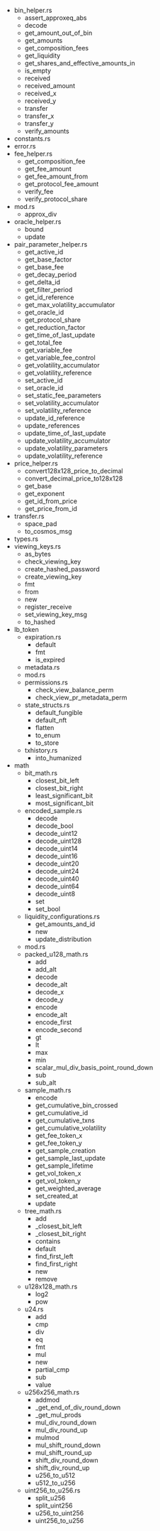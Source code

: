 - bin_helper.rs
  - assert_approxeq_abs
  - decode
  - get_amount_out_of_bin
  - get_amounts
  - get_composition_fees
  - get_liquidity
  - get_shares_and_effective_amounts_in
  - is_empty
  - received
  - received_amount
  - received_x
  - received_y
  - transfer
  - transfer_x
  - transfer_y
  - verify_amounts
- constants.rs
- error.rs
- fee_helper.rs
  - get_composition_fee
  - get_fee_amount
  - get_fee_amount_from
  - get_protocol_fee_amount
  - verify_fee
  - verify_protocol_share
- mod.rs
  - approx_div
- oracle_helper.rs
  - bound
  - update
- pair_parameter_helper.rs
  - get_active_id
  - get_base_factor
  - get_base_fee
  - get_decay_period
  - get_delta_id
  - get_filter_period
  - get_id_reference
  - get_max_volatility_accumulator
  - get_oracle_id
  - get_protocol_share
  - get_reduction_factor
  - get_time_of_last_update
  - get_total_fee
  - get_variable_fee
  - get_variable_fee_control
  - get_volatility_accumulator
  - get_volatility_reference
  - set_active_id
  - set_oracle_id
  - set_static_fee_parameters
  - set_volatility_accumulator
  - set_volatility_reference
  - update_id_reference
  - update_references
  - update_time_of_last_update
  - update_volatility_accumulator
  - update_volatility_parameters
  - update_volatility_reference
- price_helper.rs
  - convert128x128_price_to_decimal
  - convert_decimal_price_to128x128
  - get_base
  - get_exponent
  - get_id_from_price
  - get_price_from_id
- transfer.rs
  - space_pad
  - to_cosmos_msg
- types.rs
- viewing_keys.rs
  - as_bytes
  - check_viewing_key
  - create_hashed_password
  - create_viewing_key
  - fmt
  - from
  - new
  - register_receive
  - set_viewing_key_msg
  - to_hashed
- lb_token
  - expiration.rs
    - default
    - fmt
    - is_expired
  - metadata.rs
  - mod.rs
  - permissions.rs
    - check_view_balance_perm
    - check_view_pr_metadata_perm
  - state_structs.rs
    - default_fungible
    - default_nft
    - flatten
    - to_enum
    - to_store
  - txhistory.rs
    - into_humanized
- math
  - bit_math.rs
    - closest_bit_left
    - closest_bit_right
    - least_significant_bit
    - most_significant_bit
  - encoded_sample.rs
    - decode
    - decode_bool
    - decode_uint12
    - decode_uint128
    - decode_uint14
    - decode_uint16
    - decode_uint20
    - decode_uint24
    - decode_uint40
    - decode_uint64
    - decode_uint8
    - set
    - set_bool
  - liquidity_configurations.rs
    - get_amounts_and_id
    - new
    - update_distribution
  - mod.rs
  - packed_u128_math.rs
    - add
    - add_alt
    - decode
    - decode_alt
    - decode_x
    - decode_y
    - encode
    - encode_alt
    - encode_first
    - encode_second
    - gt
    - lt
    - max
    - min
    - scalar_mul_div_basis_point_round_down
    - sub
    - sub_alt
  - sample_math.rs
    - encode
    - get_cumulative_bin_crossed
    - get_cumulative_id
    - get_cumulative_txns
    - get_cumulative_volatility
    - get_fee_token_x
    - get_fee_token_y
    - get_sample_creation
    - get_sample_last_update
    - get_sample_lifetime
    - get_vol_token_x
    - get_vol_token_y
    - get_weighted_average
    - set_created_at
    - update
  - tree_math.rs
    - add
    - _closest_bit_left
    - _closest_bit_right
    - contains
    - default
    - find_first_left
    - find_first_right
    - new
    - remove
  - u128x128_math.rs
    - log2
    - pow
  - u24.rs
    - add
    - cmp
    - div
    - eq
    - fmt
    - mul
    - new
    - partial_cmp
    - sub
    - value
  - u256x256_math.rs
    - addmod
    - _get_end_of_div_round_down
    - _get_mul_prods
    - mul_div_round_down
    - mul_div_round_up
    - mulmod
    - mul_shift_round_down
    - mul_shift_round_up
    - shift_div_round_down
    - shift_div_round_up
    - u256_to_u512
    - u512_to_u256
  - uint256_to_u256.rs
    - split_u256
    - split_uint256
    - u256_to_uint256
    - uint256_to_u256
